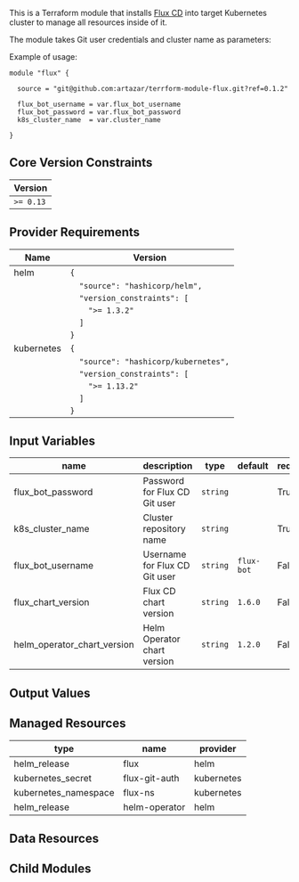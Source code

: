 This is a Terraform module that installs [Flux CD](https://fluxcd.io/) into target Kubernetes cluster to manage all resources inside of it.

The module takes Git user credentials and cluster name as parameters:

Example of usage:

    module "flux" {

      source = "git@github.com:artazar/terrform-module-flux.git?ref=0.1.2"

      flux_bot_username = var.flux_bot_username
      flux_bot_password = var.flux_bot_password
      k8s_cluster_name  = var.cluster_name

    }




## Core Version Constraints

| Version   |
|-----------|
| `>= 0.13` |

## Provider Requirements

| Name       | Version                               |
|------------|---------------------------------------|
| helm       | `{`                                   |
|            | `  "source": "hashicorp/helm",`       |
|            | `  "version_constraints": [`          |
|            | `    ">= 1.3.2"`                      |
|            | `  ]`                                 |
|            | `}`                                   |
| kubernetes | `{`                                   |
|            | `  "source": "hashicorp/kubernetes",` |
|            | `  "version_constraints": [`          |
|            | `    ">= 1.13.2"`                     |
|            | `  ]`                                 |
|            | `}`                                   |

## Input Variables

| name                           | description                   | type     | default    | required |
|--------------------------------|-------------------------------|----------|------------|----------|
| flux\_bot\_password            | Password for Flux CD Git user | `string` |            | True     |
| k8s\_cluster\_name             | Cluster repository name       | `string` |            | True     |
| flux\_bot\_username            | Username for Flux CD Git user | `string` | `flux-bot` | False    |
| flux\_chart\_version           | Flux CD chart version         | `string` | `1.6.0`    | False    |
| helm\_operator\_chart\_version | Helm Operator chart version   | `string` | `1.2.0`    | False    |

## Output Values


## Managed Resources

| type                  | name            | provider   |
|-----------------------|-----------------|------------|
| helm\_release         | flux            | helm       |
| kubernetes\_secret    | flux\-git\-auth | kubernetes |
| kubernetes\_namespace | flux\-ns        | kubernetes |
| helm\_release         | helm\-operator  | helm       |

## Data Resources


## Child Modules